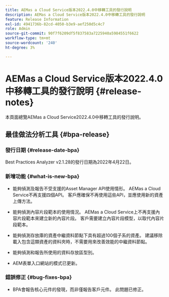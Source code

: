 ```yaml
---
title: AEMas a Cloud Service版本2022.4.0中移轉工具的發行說明
description: AEMas a Cloud Service版本2022.4.0中移轉工具的發行說明
feature: Release Information
exl-id: 4941736b-82cd-4050-b3e9-aef250d5c4c7
role: Admin
source-git-commit: 90f7f6209df5f837583a7225940a5984551f6622
workflow-type: tm+mt
source-wordcount: '240'
ht-degree: 3%

---
```


# AEMas a Cloud Service版本2022.4.0中移轉工具的發行說明 {#release-notes}

本頁面總覽AEMas a Cloud Service2022.4.0中移轉工具的發行說明。

## 最佳做法分析工具 {#bpa-release}

### 發行日期 {#release-date-bpa}

Best Practices Analyzer v2.1.28的發行日期為2022年4月22日。

### 新增功能 {#what-is-new-bpa}

* 能夠偵測及報告不受支援的Asset Manager API使用情形。 AEMas a Cloud Service不再支援四個API。 客戶應確保不再使用這些API，並應使用新的資產上傳方法。

* 能夠偵測內容片段範本的使用情況。 AEMas a Cloud Service上不再支援內容片段範本來建立新的內容片段。 客戶需要建立內容片段模型，以取代內容片段範本。

* 能夠偵測存放庫的資產中繼資料節點下具有超過100個子系的資產。 建議移除載入包含這類資產的資料夾時，不需要用來改善效能的中繼資料節點。

* 能夠偵測和報告所使用的資料存放區型別。

* AEM表單入口網站的模式已更新。

### 錯誤修正 {#bug-fixes-bpa}

* BPA會報告核心元件的發現，而非僅報告客戶元件。 此問題已修正。

